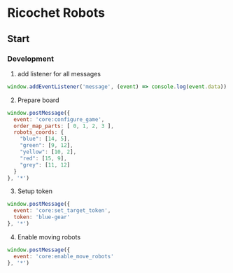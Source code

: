 # Ricochet Robots

## Start

### Development

1. add listener for all messages

```js
window.addEventListener('message', (event) => console.log(event.data))
```

2. Prepare board

```js
window.postMessage({
  event: 'core:configure_game',
  order_map_parts: [ 0, 1, 2, 3 ],
  robots_coords: {
    "blue": [14, 5],
    "green": [9, 12],
    "yellow": [10, 2],
    "red": [15, 9],
    "grey": [11, 12]
  }
}, '*')

```

3. Setup token

```js
window.postMessage({
  event: 'core:set_target_token',
  token: 'blue-gear'
}, '*')
```

4. Enable moving robots

```js
window.postMessage({
  event: 'core:enable_move_robots'
}, '*')
```
